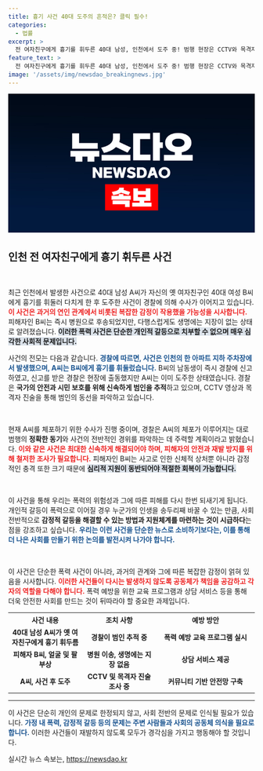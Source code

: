 ```yaml
---
title: 흉기 사건 40대 도주의 흔적은? 클릭 필수!
categories:
  - 법률
excerpt: >
  전 여자친구에게 흉기를 휘두른 40대 남성, 인천에서 도주 중! 범행 현장은 CCTV와 목격자 진술로 추적 중. B씨는 중상을 입고 병원 이송, 생명에는 지장 없어. 경찰의 긴박한 수사가 시작된다!
feature_text: >
  전 여자친구에게 흉기를 휘두른 40대 남성, 인천에서 도주 중! 범행 현장은 CCTV와 목격자 진술로 추적 중. B씨는 중상을 입고 병원 이송, 생명에는 지장 없어. 경찰의 긴박한 수사가 시작된다!
image: '/assets/img/newsdao_breakingnews.jpg'
---
```


<p><img src="/assets/img/newsdao_breakingnews.jpg" alt="implanttips 속보" /></p>

<h2 data-ke-size="size26">인천 전 여자친구에게 흉기 휘두른 사건</h2>

<p data-ke-size="size16">&nbsp;</p>

<p>최근 인천에서 발생한 사건으로 40대 남성 A씨가 자신의 옛 여자친구인 40대 여성 B씨에게 흉기를 휘둘러 다치게 한 후 도주한 사건이 경찰에 의해 수사가 이어지고 있습니다. <b><span style="color: #ee2323;">이 사건은 과거의 연인 관계에서 비롯된 복잡한 감정이 작용했을 가능성을 시사합니다.</span></b> 피해자인 B씨는 즉시 병원으로 후송되었지만, 다행스럽게도 생명에는 지장이 없는 상태로 알려졌습니다. <b><span style="background-color: #21538527;">이러한 폭력 사건은 단순한 개인적 갈등으로 치부할 수 없으며 매우 심각한 사회적 문제입니다.</span></b> </p>

<p>사건의 전모는 다음과 같습니다. <b><span style="color: #1a5490;">경찰에 따르면, 사건은 인천의 한 아파트 지하 주차장에서 발생했으며, A씨는 B씨에게 흉기를 휘둘렀습니다.</span></b> B씨의 남동생이 즉시 경찰에 신고하였고, 신고를 받은 경찰은 현장에 출동했지만 A씨는 이미 도주한 상태였습니다. 경찰은 <b>국가의 안전과 시민 보호를 위해 신속하게 범인을 추적</b>하고 있으며, CCTV 영상과 목격자 진술을 통해 범인의 동선을 파악하고 있습니다. </p>

<p data-ke-size="size16">&nbsp;</p>

<p>현재 A씨를 체포하기 위한 수사가 진행 중이며, 경찰은 A씨의 체포가 이루어지는 대로 범행의 <strong>정확한 동기</strong>와 사건의 전반적인 경위를 파악하는 데 주력할 계획이라고 밝혔습니다. <b><span style="color: #ee2323;">이와 같은 사건은 최대한 신속하게 해결되어야 하며, 피해자의 안전과 재발 방지를 위해 철저한 조사가 필요합니다.</span></b> 피해자인 B씨는 사고로 인한 신체적 상처뿐 아니라 감정적인 충격 또한 크기 때문에 <b><span style="background-color: #21538527;">심리적 지원이 동반되어야 적절한 회복이 가능합니다.</span></b></p>

<p data-ke-size="size16">&nbsp;</p>

<p>이 사건을 통해 우리는 폭력의 위험성과 그에 따른 피해를 다시 한번 되새기게 됩니다. 개인적 갈등이 폭력으로 이어질 경우 누군가의 인생을 송두리째 바꿀 수 있는 만큼, 사회 전반적으로 <b>감정적 갈등을 해결할 수 있는 방법과 지원체계를 마련하는 것이 시급하다</b>는 점을 강조하고 싶습니다. <b><span style="color: #1a5490;">우리는 이런 사건을 단순한 뉴스로 소비하기보다는, 이를 통해 더 나은 사회를 만들기 위한 논의를 발전시켜 나가야 합니다.</span></b></p>

<p data-ke-size="size16">&nbsp;</p>

<p>이 사건은 단순한 폭력 사건이 아니라, 과거의 관계와 그에 따른 복잡한 감정이 얽혀 있음을 시사합니다. <b><span style="color: #ee2323;">이러한 사건들이 다시는 발생하지 않도록 공동체가 책임을 공감하고 각자의 역할을 다해야 합니다.</span></b> 폭력 예방을 위한 교육 프로그램과 상담 서비스 등을 통해 더욱 안전한 사회를 만드는 것이 뒤따라야 할 중요한 과제입니다.</p>

<p data-ke-size="size16"></p>

<table style="width: 100%; border-collapse: collapse;">
  <tr>
    <th style="width: 30%; text-align: center;">사건 내용</th>
    <th style="width: 30%; text-align: center;">조치 사항</th>
    <th style="width: 40%; text-align: center;">예방 방안</th>
  </tr>
  <tr>
    <td style="text-align: center; height: 40px;"><b>40대 남성 A씨가 옛 여자친구에게 흉기 휘두름</b></td>
    <td style="text-align: center; height: 40px;"><b>경찰이 범인 추적 중</b></td>
    <td style="text-align: center; height: 40px;"><b>폭력 예방 교육 프로그램 실시</b></td>
  </tr>
  <tr>
    <td style="text-align: center; height: 40px;"><b>피해자 B씨, 얼굴 및 팔 부상</b></td>
    <td style="text-align: center; height: 40px;"><b>병원 이송, 생명에는 지장 없음</b></td>
    <td style="text-align: center; height: 40px;"><b>상담 서비스 제공</b></td>
  </tr>
  <tr>
    <td style="text-align: center; height: 40px;"><b>A씨, 사건 후 도주</b></td>
    <td style="text-align: center; height: 40px;"><b>CCTV 및 목격자 진술 조사 중</b></td>
    <td style="text-align: center; height: 40px;"><b>커뮤니티 기반 안전망 구축</b></td>
  </tr>
</table>

<hr>

<p>이 사건은 단순히 개인의 문제로 한정되지 않고, 사회 전반의 문제로 인식될 필요가 있습니다. <b><span style="color: #1a5490;">가정 내 폭력, 감정적 갈등 등의 문제는 주변 사람들과 사회의 공동체 의식을 필요로 합니다.</span></b> 이러한 사건들이 재발하지 않도록 모두가 경각심을 가지고 행동해야 할 것입니다.   </p>

<p data-ke-size="size16"></p>
실시간 뉴스 속보는, <a href="https://newsdao.kr" rel="dofollow">https://newsdao.kr</a>


